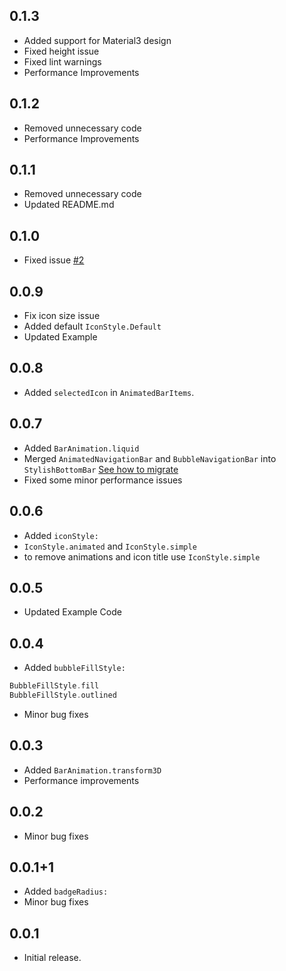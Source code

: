 ## 0.1.3
- Added support for Material3 design 
- Fixed height issue
- Fixed lint warnings
- Performance Improvements

## 0.1.2
- Removed unnecessary code
- Performance Improvements

## 0.1.1
- Removed unnecessary code
- Updated README.md

## 0.1.0
- Fixed issue [#2](https://github.com/MarsadMaqsood/stylish_bottom_bar/issues/2)

## 0.0.9
- Fix icon size issue
- Added default `IconStyle.Default`
- Updated Example

## 0.0.8
- Added `selectedIcon` in `AnimatedBarItems`.

## 0.0.7
- Added `BarAnimation.liquid`
- Merged `AnimatedNavigationBar` and `BubbleNavigationBar` into `StylishBottomBar` [See how to migrate](https://github.com/MarsadMaqsood/stylish_bottom_bar#migrate)
- Fixed some minor performance issues

## 0.0.6
 - Added `iconStyle:`
 - `IconStyle.animated` and `IconStyle.simple`
 - to remove animations and icon title use `IconStyle.simple`

## 0.0.5
 - Updated Example Code

## 0.0.4
 - Added `bubbleFillStyle:`
```dart
BubbleFillStyle.fill
BubbleFillStyle.outlined
```
 - Minor bug fixes

## 0.0.3
 - Added `BarAnimation.transform3D`
 - Performance improvements

## 0.0.2
 - Minor bug fixes

## 0.0.1+1
- Added `badgeRadius: `
- Minor bug fixes

## 0.0.1
- Initial release.
